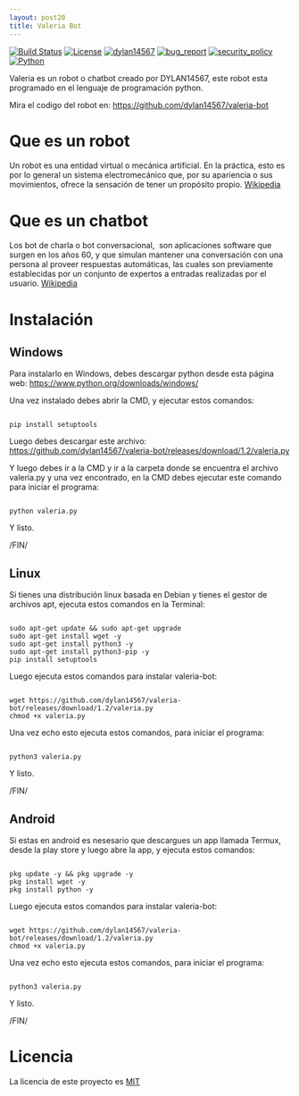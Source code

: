 ```yaml
---
layout: post20
title: Valeria Bot
---
```


[![Build Status](https://img.shields.io/github/stars/dylan14567/valeria-bot.svg)](https://github.com/dylan14567/valeria-bot)
[![License](https://img.shields.io/github/license/dylan14567/valeria-bot.svg)](https://github.com/dylan14567/valeria-bot/blob/master/LICENSE)
[![dylan14567](https://img.shields.io/badge/author-dylan14567-green.svg)](https://github.com/dylan14567)
[![bug_report](https://img.shields.io/badge/bug-report-red.svg)](https://github.com/dylan14567/valeria-bot/blob/master/.github/ISSUE_TEMPLATE/bug_report.md)
[![security_policy](https://img.shields.io/badge/security-policy-cyan.svg)](https://github.com/dylan14567/valeria-bot/blob/master/SECURITY.md)
[![Python](https://img.shields.io/badge/language-Python%20-yellow.svg)](https://www.python.org)

Valeria es un robot o chatbot creado por DYLAN14567, este robot esta programado en el lenguaje de programación python.

Mira el codigo del robot en: <a href="https://github.com/dylan14567/valeria-bot">https://github.com/dylan14567/valeria-bot</a>

# Que es un robot

Un robot es una entidad virtual o mecánica artificial. En la práctica, esto es por lo general un sistema electromecánico que, por su apariencia o sus movimientos, ofrece la sensación de tener un propósito propio. <a href="https://es.wikipedia.org/wiki/Robot">Wikipedia </a>

# Que es un chatbot

Los bot de charla o bot conversacional, ​ son aplicaciones software que surgen en los años 60, y que simulan mantener una conversación con una persona al proveer respuestas automáticas, las cuales son previamente establecidas por un conjunto de expertos a entradas realizadas por el usuario. <a href="https://es.m.wikipedia.org/wiki/Bot_conversacional">Wikipedia </a>

# Instalación

## Windows

Para instalarlo en Windows, debes descargar python desde esta página web: <a href="https://www.python.org/downloads/windows/">https://www.python.org/downloads/windows/</a>

Una vez instalado debes abrir la CMD, y ejecutar estos comandos:

```batch

pip install setuptools

```

Luego debes descargar este archivo: <a href="https://github.com/dylan14567/valeria-bot/releases/download/1.2/valeria.py">https://github.com/dylan14567/valeria-bot/releases/download/1.2/valeria.py</a>

Y luego debes ir a la CMD y ir a la carpeta donde se encuentra el archivo valeria.py y una vez encontrado, en la CMD debes ejecutar este comando para iniciar el programa:

```batch

python valeria.py

```

Y listo.

/FIN/

## Linux

Si tienes una distribución linux basada en Debian y tienes el gestor de archivos apt, ejecuta estos comandos en la Terminal:

```shell

sudo apt-get update && sudo apt-get upgrade
sudo apt-get install wget -y
sudo apt-get install python3 -y
sudo apt-get install python3-pip -y
pip install setuptools

```

Luego ejecuta estos comandos para instalar valeria-bot:

```shell

wget https://github.com/dylan14567/valeria-bot/releases/download/1.2/valeria.py
chmod +x valeria.py

```

Una vez echo esto ejecuta estos comandos, para iniciar el programa:

```shell

python3 valeria.py

```

Y listo.

/FIN/

## Android

Si estas en android es nesesario que descargues un app llamada Termux, desde la play store y luego abre la app, y ejecuta estos comandos:

```shell

pkg update -y && pkg upgrade -y
pkg install wget -y
pkg install python -y

```

Luego ejecuta estos comandos para instalar valeria-bot:

```shell

wget https://github.com/dylan14567/valeria-bot/releases/download/1.2/valeria.py
chmod +x valeria.py

```

Una vez echo esto ejecuta estos comandos, para iniciar el programa:

```shell

python3 valeria.py

```

Y listo.

/FIN/

# Licencia

La licencia de este proyecto es <a href="https://github.com/dylan14567/valeria-bot/blob/master/LICENSE">MIT</a>





